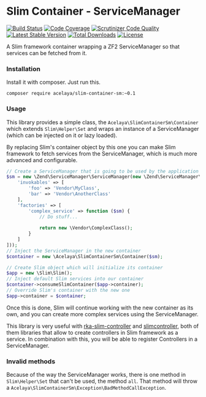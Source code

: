 # Slim Container - ServiceManager

[![Build Status](https://travis-ci.org/acelaya/slim-container-sm.svg)](https://travis-ci.org/acelaya/slim-container-sm)
[![Code Coverage](https://scrutinizer-ci.com/g/acelaya/slim-container-sm/badges/coverage.png?b=master)](https://scrutinizer-ci.com/g/acelaya/slim-container-sm/?branch=master)
[![Scrutinizer Code Quality](https://scrutinizer-ci.com/g/acelaya/slim-container-sm/badges/quality-score.png?b=master)](https://scrutinizer-ci.com/g/acelaya/slim-container-sm/?branch=master)
[![Latest Stable Version](https://poser.pugx.org/acelaya/slim-container-sm/v/stable.png)](https://packagist.org/packages/acelaya/slim-container-sm)
[![Total Downloads](https://poser.pugx.org/acelaya/slim-container-sm/downloads.png)](https://packagist.org/packages/acelaya/slim-container-sm)
[![License](https://poser.pugx.org/acelaya/slim-container-sm/license.png)](https://packagist.org/packages/acelaya/slim-container-sm)

A Slim framework container wrapping a ZF2 ServiceManager so that services can be fetched from it.

### Installation

Install it with composer. Just run this.

    composer require acelaya/slim-container-sm:~0.1

### Usage

This library provides a simple class, the `Acelaya\SlimContainerSm\Container` which extends `Slim\Helper\Set` and wraps an instance of a ServiceManager (which can be injected on it or lazy loaded).

By replacing Slim's container object by this one you can make Slim framework to fetch services from the ServiceManager, which is much more advanced and configurable.

```php
// Create a ServiceManager that is going to be used by the application and add some services to it
$sm = new \Zend\ServiceManager\ServiceManager(new \Zend\ServiceManager\Config([
    'invokables' => [
        'foo' => 'Vendor\MyClass',
        'bar' => 'Vendor\AnotherClass'
    ],
    'factories' => [
        'complex_service' => function ($sm) {
            // Do stuff...
            
            return new \Vendor\ComplexClass();
        }
    ]
]));
// Inject the ServiceManager in the new container
$container = new \Acelaya\SlimContainerSm\Container($sm);

// Create Slim object which will initialize its container
$app = new \Slim\Slim();
// Inject default Slim services into our container
$container->consumeSlimContainer($app->container);
// Override Slim's container with the new one
$app->container = $container;
```

Once this is done, Slim will continue working with the new container as its own, and you can create more complex services using the ServiceManager.

This library is very useful with [rka-slim-controller](https://github.com/akrabat/rka-slim-controller) and [slimcontroller](https://github.com/fortrabbit/slimcontroller), both of them libraries that allow to create controllers in Slim framework as a service. In combination with this, you will be able to register Controllers in a ServiceManager.

### Invalid methods

Because of the way the ServiceManager works, there is one method in `Slim\Helper\Set` that can't be used, the method `all`. That method will throw a `Acelaya\SlimContainerSm\Exception\BadMethodCallException`.
